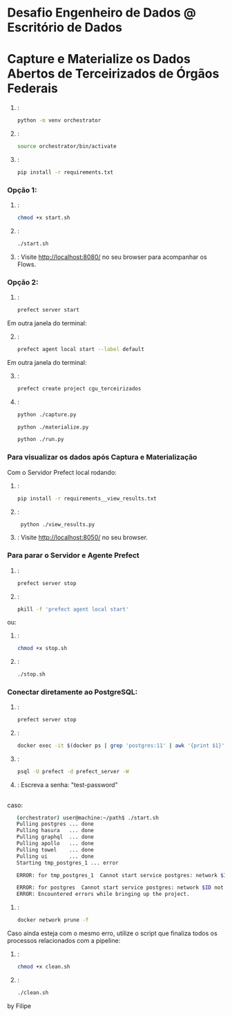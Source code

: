 # Desafio Engenheiro de Dados @ Escritório de Dados
# Capture e Materialize os Dados Abertos de Terceirizados de Órgãos Federais

1. :
   ```sh
   python -m venv orchestrator
   ```
2. :
   ```sh
   source orchestrator/bin/activate
   ```
3. :
   ```sh
   pip install -r requirements.txt
   ```

### Opção 1:
1. :
   ```sh
   chmod +x start.sh
   ```
2. :
   ```sh
   ./start.sh
   ```
<!-- ![prefect_server_and_agents_ready](images/prefect_server_and_agents_ready.png) -->

3. :
   Visite [http://localhost:8080/](http://localhost:8080/) no seu browser para acompanhar os Flows.

### Opção 2:
1. :
   ```sh
   prefect server start
   ```
Em outra janela do terminal:

2. : 
   ```sh
   prefect agent local start --label default
   ```
Em outra janela do terminal:

3. :
   ```sh
   prefect create project cgu_terceirizados
   ```
4. :
   ```sh
   python ./capture.py
   ```
   ```sh
   python ./materialize.py
   ```
   ```sh
   python ./run.py
   ```
<!-- ![capture_flow_log_in_prefect_server](images/capture_flow_log_in_prefect_server.png)
![materialize_flow_log_in_vscode_terminal](images/materialize_flow_log_in_vscode_terminal.png) -->

### Para visualizar os dados após Captura e Materialização

Com o Servidor Prefect local rodando:

1. :
   ```sh
   pip install -r requirements__view_results.txt
   ```
2. :
   ```sh
    python ./view_results.py
   ```
3. :
   Visite [http://localhost:8050/](http://localhost:8050/) no seu browser.
<!-- ![dash_visualization_staging_transformed](images/dash_visualization_staging_transformed.png) -->

### Para parar o Servidor e Agente Prefect

1. :
   ```sh
   prefect server stop
   ```
2. : 
   ```sh
   pkill -f 'prefect agent local start'
   ```
ou:

1. :
   ```sh
   chmod +x stop.sh
   ```
2. :
   ```sh
   ./stop.sh
   ```
### Conectar diretamente ao PostgreSQL:
1. :
   ```sh
   prefect server stop
   ```
2. : 
   ```sh
   docker exec -it $(docker ps | grep 'postgres:11' | awk '{print $1}') bash
   ```
3. :
   ```sh
   psql -U prefect -d prefect_server -W
   ```
4. :
Escreva a senha: "test-password"

## 
caso:
```sh
   (orchestrator) user@machine:~/path$ ./start.sh
   Pulling postgres ... done
   Pulling hasura   ... done
   Pulling graphql  ... done
   Pulling apollo   ... done
   Pulling towel    ... done
   Pulling ui       ... done
   Starting tmp_postgres_1 ... error

   ERROR: for tmp_postgres_1  Cannot start service postgres: network $ID not found

   ERROR: for postgres  Cannot start service postgres: network $ID not found
   ERROR: Encountered errors while bringing up the project.
   ```
1. :
   ```sh
   docker network prune -f
   ```

Caso ainda esteja com o mesmo erro, utilize o script que finaliza todos os processos relacionados com a pipeline:
1. :
   ```sh
   chmod +x clean.sh
   ```
2. :
   ```sh
   ./clean.sh
   ```

by Filipe